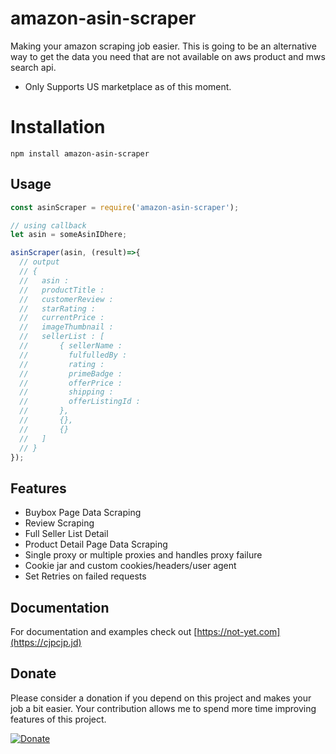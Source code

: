 # amazon-asin-scraper

Making your amazon scraping job easier. This is going to be an alternative way to get the data you need that are not available on aws product and mws search api.

 - Only Supports US marketplace as of this moment.

# Installation

```shell
npm install amazon-asin-scraper
```

## Usage

```js
const asinScraper = require('amazon-asin-scraper');

// using callback
let asin = someAsinIDhere;

asinScraper(asin, (result)=>{
  // output
  // {
  //   asin :
  //   productTitle :
  //   customerReview :
  //   starRating :
  //   currentPrice :
  //   imageThumbnail :
  //   sellerList : [
  //       { sellerName :
  //         fulfulledBy :
  //         rating :
  //         primeBadge :
  //         offerPrice :
  //         shipping :
  //         offerListingId :
  //       },
  //       {},
  //       {}
  //   ]
  // }  
});
```

## Features

- Buybox Page Data Scraping
- Review Scraping
- Full Seller List Detail
- Product Detail Page Data Scraping
- Single proxy or multiple proxies and handles proxy failure
- Cookie jar and custom cookies/headers/user agent
- Set Retries on failed requests

## Documentation

For documentation and examples check out [https://not-yet.com](https://cjpcjp.jd)


## Donate

Please consider a donation if you depend on this project and makes your job a bit easier.
Your contribution allows me to spend more time improving features of this project.

[![Donate](https://www.paypalobjects.com/en_US/i/btn/btn_donate_LG.gif)](https://www.paypal.com/cgi-bin/webscr?cmd=_s-xclick&hosted_button_id=ZNPEGAPARUJSC)
